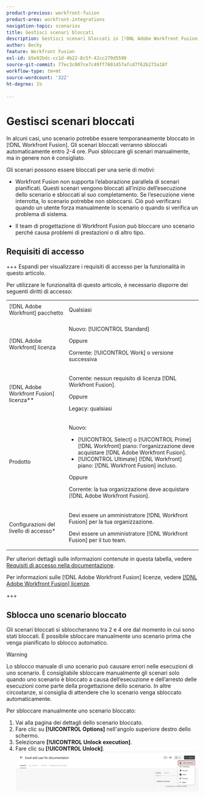 ```yaml
---
product-previous: workfront-fusion
product-area: workfront-integrations
navigation-topic: scenarios
title: Gestisci scenari bloccati
description: Gestisci scenari bloccati in [!DNL Adobe Workfront Fusion]
author: Becky
feature: Workfront Fusion
exl-id: b5e92bdc-cc1d-4b22-8c5f-42cc279d5590
source-git-commit: 77ec3c007ce7c49ff760145fafcd7f62b273a18f
workflow-type: tm+mt
source-wordcount: '322'
ht-degree: 1%

---
```


# Gestisci scenari bloccati

In alcuni casi, uno scenario potrebbe essere temporaneamente bloccato in [!DNL Workfront Fusion]. Gli scenari bloccati verranno sbloccati automaticamente entro 2-4 ore. Puoi sbloccare gli scenari manualmente, ma in genere non è consigliato.

Gli scenari possono essere bloccati per una serie di motivi:

* Workfront Fusion non supporta l’elaborazione parallela di scenari pianificati. Questi scenari vengono bloccati all’inizio dell’esecuzione dello scenario e sbloccati al suo completamento. Se l’esecuzione viene interrotta, lo scenario potrebbe non sbloccarsi. Ciò può verificarsi quando un utente forza manualmente lo scenario o quando si verifica un problema di sistema.

* Il team di progettazione di Workfront Fusion può bloccare uno scenario perché causa problemi di prestazioni o di altro tipo.

## Requisiti di accesso

+++ Espandi per visualizzare i requisiti di accesso per la funzionalità in questo articolo.

Per utilizzare le funzionalità di questo articolo, è necessario disporre dei seguenti diritti di accesso:

<table style="table-layout:auto">
 <col> 
 <col> 
 <tbody> 
  <tr> 
   <td role="rowheader">[!DNL Adobe Workfront] pacchetto</td> 
   <td> <p>Qualsiasi</p> </td> 
  </tr> 
  <tr data-mc-conditions=""> 
   <td role="rowheader">[!DNL Adobe Workfront] licenza</td> 
   <td> <p>Nuovo: [!UICONTROL Standard]</p><p>Oppure</p><p>Corrente: [!UICONTROL Work] o versione successiva</p> </td> 
  </tr> 
  <tr> 
   <td role="rowheader">[!DNL Adobe Workfront Fusion] licenza**</td> 
   <td>
   <p>Corrente: nessun requisito di licenza [!DNL Workfront Fusion].</p>
   <p>Oppure</p>
   <p>Legacy: qualsiasi </p>
   </td> 
  </tr> 
  <tr> 
   <td role="rowheader">Prodotto</td> 
   <td>
   <p>Nuovo:</p> <ul><li>[!UICONTROL Select] o [!UICONTROL Prime] [!DNL Workfront] piano: l'organizzazione deve acquistare [!DNL Adobe Workfront Fusion].</li><li>[!UICONTROL Ultimate] [!DNL Workfront] piano: [!DNL Workfront Fusion] incluso.</li></ul>
   <p>Oppure</p>
   <p>Corrente: la tua organizzazione deve acquistare [!DNL Adobe Workfront Fusion].</p>
   </td> 
  </tr>
  <tr data-mc-conditions=""> 
   <td role="rowheader">Configurazioni del livello di accesso*</td> 
   <td> 
     <p>Devi essere un amministratore [!DNL Workfront Fusion] per la tua organizzazione.</p>
     <p>Devi essere un amministratore [!DNL Workfront Fusion] per il tuo team.</p>
   </td> 
  </tr> 
   </td> 
  </tr> 
 </tbody> 
</table>

Per ulteriori dettagli sulle informazioni contenute in questa tabella, vedere [Requisiti di accesso nella documentazione](/help/workfront-fusion/references/licenses-and-roles/access-level-requirements-in-documentation.md).

Per informazioni sulle [!DNL Adobe Workfront Fusion] licenze, vedere [[!DNL Adobe Workfront Fusion] licenze](/help/workfront-fusion/set-up-and-manage-workfront-fusion/licensing-operations-overview/license-automation-vs-integration.md).

+++


## Sblocca uno scenario bloccato

Gli scenari bloccati si sbloccheranno tra 2 e 4 ore dal momento in cui sono stati bloccati. È possibile sbloccare manualmente uno scenario prima che venga pianificato lo sblocco automatico.

>[!WARNING]
>
>Lo sblocco manuale di uno scenario può causare errori nelle esecuzioni di uno scenario. È consigliabile sbloccare manualmente gli scenari solo quando uno scenario è bloccato a causa dell’esecuzione e dell’arresto delle esecuzioni come parte della progettazione dello scenario. In altre circostanze, si consiglia di attendere che lo scenario venga sbloccato automaticamente.


Per sbloccare manualmente uno scenario bloccato:

1. Vai alla pagina dei dettagli dello scenario bloccato.
1. Fare clic su **[!UICONTROL Options]** nell&#39;angolo superiore destro dello schermo.
1. Selezionare **[!UICONTROL Unlock execution]**.
1. Fare clic su **[!UICONTROL Unlock]**.
   ![](assets/unlock-scenario.png)
